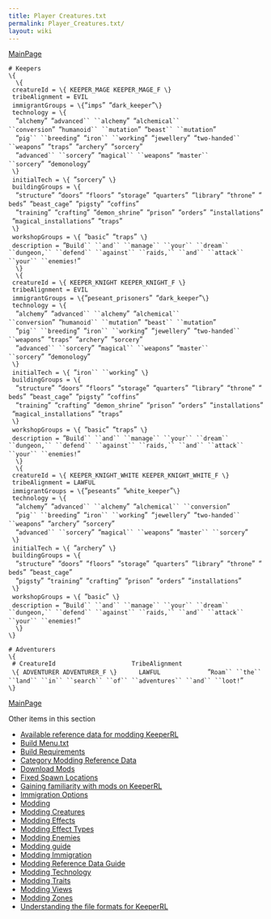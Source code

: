 ```yaml
---
title: Player Creatures.txt
permalink: Player_Creatures.txt/
layout: wiki
---
```


[MainPage](/keeperrl_wiki/ "wikilink")

`# Keepers`  
`\{`  
`  \{`  
` creatureId = \{ KEEPER_MAGE KEEPER_MAGE_F \}`  
` tribeAlignment = EVIL`  
` immigrantGroups = \{`“`imps`”` `“`dark_keeper`”`\}`  
` technology = \{`  
`  `“`alchemy`”` `“`advanced`` ``alchemy`”` `“`alchemical`` ``conversion`”` `“`humanoid`` ``mutation`”` `“`beast`` ``mutation`”  
`  `“`pig`` ``breeding`”` `“`iron`` ``working`”` `“`jewellery`”` `“`two-handed`` ``weapons`”` `“`traps`”` `“`archery`”` `“`sorcery`”  
`  `“`advanced`` ``sorcery`”` `“`magical`` ``weapons`”` `“`master`` ``sorcery`”` `“`demonology`”  
` \}`  
` initialTech = \{ `“`sorcery`”` \}`  
` buildingGroups = \{`  
`  `“`structure`”` `“`doors`”` `“`floors`”` `“`storage`”` `“`quarters`”` `“`library`”` `“`throne`”` `“`beds`”` `“`beast_cage`”` `“`pigsty`”` `“`coffins`”  
`  `“`training`”` `“`crafting`”` `“`demon_shrine`”` `“`prison`”` `“`orders`”` `“`installations`”` `“`magical_installations`”` `“`traps`”  
` \}`  
` workshopGroups = \{ `“`basic`”` `“`traps`”` \}`  
` description = `“`Build`` ``and`` ``manage`` ``your`` ``dream`` ``dungeon,`` ``defend`` ``against`` ``raids,`` ``and`` ``attack`` ``your`` ``enemies!`”  
`  \}`  
`  \{`  
` creatureId = \{ KEEPER_KNIGHT KEEPER_KNIGHT_F \}`  
` tribeAlignment = EVIL`  
` immigrantGroups = \{`“`peseant_prisoners`”` `“`dark_keeper`”`\}`  
` technology = \{`  
`  `“`alchemy`”` `“`advanced`` ``alchemy`”` `“`alchemical`` ``conversion`”` `“`humanoid`` ``mutation`”` `“`beast`` ``mutation`”  
`  `“`pig`` ``breeding`”` `“`iron`` ``working`”` `“`jewellery`”` `“`two-handed`` ``weapons`”` `“`traps`”` `“`archery`”` `“`sorcery`”  
`  `“`advanced`` ``sorcery`”` `“`magical`` ``weapons`”` `“`master`` ``sorcery`”` `“`demonology`”  
` \}`  
` initialTech = \{ `“`iron`` ``working`”` \}`  
` buildingGroups = \{`  
`  `“`structure`”` `“`doors`”` `“`floors`”` `“`storage`”` `“`quarters`”` `“`library`”` `“`throne`”` `“`beds`”` `“`beast_cage`”` `“`pigsty`”` `“`coffins`”  
`  `“`training`”` `“`crafting`”` `“`demon_shrine`”` `“`prison`”` `“`orders`”` `“`installations`”` `“`magical_installations`”` `“`traps`”  
` \}`  
` workshopGroups = \{ `“`basic`”` `“`traps`”` \}`  
` description = `“`Build`` ``and`` ``manage`` ``your`` ``dream`` ``dungeon,`` ``defend`` ``against`` ``raids,`` ``and`` ``attack`` ``your`` ``enemies!`”  
`  \}`  
`  \{`  
` creatureId = \{ KEEPER_KNIGHT_WHITE KEEPER_KNIGHT_WHITE_F \}`  
` tribeAlignment = LAWFUL`  
` immigrantGroups = \{`“`peseants`”` `“`white_keeper`”`\}`  
` technology = \{`  
`  `“`alchemy`”` `“`advanced`` ``alchemy`”` `“`alchemical`` ``conversion`”  
`  `“`pig`` ``breeding`”` `“`iron`` ``working`”` `“`jewellery`”` `“`two-handed`` ``weapons`”` `“`archery`”` `“`sorcery`”  
`  `“`advanced`` ``sorcery`”` `“`magical`` ``weapons`”` `“`master`` ``sorcery`”  
` \}`  
` initialTech = \{ `“`archery`”` \}`  
` buildingGroups = \{`  
`  `“`structure`”` `“`doors`”` `“`floors`”` `“`storage`”` `“`quarters`”` `“`library`”` `“`throne`”` `“`beds`”` `“`beast_cage`”  
`  `“`pigsty`”` `“`training`”` `“`crafting`”` `“`prison`”` `“`orders`”` `“`installations`”  
` \}`  
` workshopGroups = \{ `“`basic`”` \}`  
` description = `“`Build`` ``and`` ``manage`` ``your`` ``dream`` ``dungeon,`` ``defend`` ``against`` ``raids,`` ``and`` ``attack`` ``your`` ``enemies!`”  
`  \}`  
`\}`

`# Adventurers`  
`\{`  
` # CreatureId                     TribeAlignment `  
` \{ ADVENTURER ADVENTURER_F \}      LAWFUL             `“`Roam`` ``the`` ``land`` ``in`` ``search`` ``of`` ``adventures`` ``and`` ``loot!`”  
`\}`

[MainPage](/keeperrl_wiki/ "wikilink")

Other items in this section
-    [Available reference data for modding KeeperRL](/keeperrl_wiki/Available_Reference_Data_For_Modding_KeeperRL "wikilink")
-    [Build Menu.txt](/keeperrl_wiki/Build_Menu.txt "wikilink")
-    [Build Requirements](/keeperrl_wiki/Build_Requirements "wikilink")
-    [Category Modding Reference Data](/keeperrl_wiki/Category_Modding_Reference_Data "wikilink")
-    [Download Mods](/keeperrl_wiki/Download_Mods "wikilink")
-    [Fixed Spawn Locations](/keeperrl_wiki/Fixed_Spawn_Locations "wikilink")
-    [Gaining familiarity with mods on KeeperRL](/keeperrl_wiki/Gaining_Familiarity_With_Mods_On_KeeperRL "wikilink")
-    [Immigration Options](/keeperrl_wiki/Immigration_Options "wikilink")
-    [Modding](/keeperrl_wiki/Modding "wikilink")
-    [Modding Creatures](/keeperrl_wiki/Modding_Creatures "wikilink")
-    [Modding Effects](/keeperrl_wiki/Modding_Effects "wikilink")
-    [Modding Effect Types](/keeperrl_wiki/Modding_Effect_Types "wikilink")
-    [Modding Enemies](/keeperrl_wiki/Modding_Enemies "wikilink")
-    [Modding guide](/keeperrl_wiki/Modding_Guide "wikilink")
-    [Modding Immigration](/keeperrl_wiki/Modding_Immigration "wikilink")
-    [Modding Reference Data Guide](/keeperrl_wiki/Modding_Reference_Data_Guide "wikilink")
-    [Modding Technology](/keeperrl_wiki/Modding_Technology "wikilink")
-    [Modding Traits](/keeperrl_wiki/Modding_Traits "wikilink")
-    [Modding Views](/keeperrl_wiki/Modding_Views "wikilink")
-    [Modding Zones](/keeperrl_wiki/Modding_Zones "wikilink")
-    [Understanding the file formats for KeeperRL](/keeperrl_wiki/Understanding_The_File_Formats_For_KeeperRL "wikilink")
